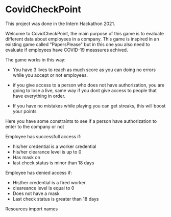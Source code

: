 # CovidCheckPoint
 This project was done in the Intern Hackathon 2021.

Welcome to CovidCheckPoint, the main purpose of this game is to
evaluate different data about employees in a company. This game is
inspired in an existing game called "PapersPlease" but in this one
you also need to evaluate if employees have COVID-19 meassures achived.

The game works in this way: 

- You have 3 lives to reach as much score as you can doing no errors while
you accept or not employees. 

- if you give access to a person who does not have authorization, you are going to
lose a live, same way if you dont give access to people that have everything in
order.

- If you have no mistakes while playing you can get streaks, this will boost your
points

Here you have some constraints to see if a person have authorization to enter
to the company or not

Employee has successfull access if:
- his/her credential is a worker credential
- his/her clearance level is up to 0
- Has mask on
- last check status is minor than 18 days

Employee has denied access if:
- His/her credential is a fired worker
- cleareance level is equal to 0
- Does not have a mask
- Last check status is greater than 18 days

Resources 
import names

